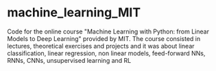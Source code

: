 # machine_learning_MIT
Code for the online course "Machine Learning with Python: from Linear Models to Deep Learning" provided by MIT. The course consisted in lectures, theoretical exercises and projects and it was about linear classification, linear regression, non linear models, feed-forward NNs, RNNs, CNNs, unsupervised learning and RL
